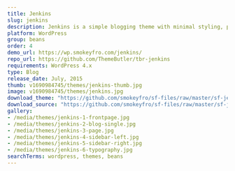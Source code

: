 ```yaml
---
title: Jenkins
slug: jenkins
description: Jenkins is a simple blogging theme with minimal styling, putting the focus on your content.
platform: WordPress
group: beans
order: 4
demo_url: https://wp.smokeyfro.com/jenkins/
repo_url: https://github.com/ThemeButler/tbr-jenkins
requirements: WordPress 4.x
type: Blog
release_date: July, 2015
thumb: v1690984745/themes/jenkins-thumb.jpg
image: v1690984745/themes/jenkins.jpg
download_theme: "https://github.com/smokeyfro/sf-files/raw/master/sf-jenkins.zip"
download_source: "https://github.com/smokeyfro/sf-files/raw/master/sf-jenkins-source.zip"
gallery:
- /media/themes/jenkins-1-frontpage.jpg
- /media/themes/jenkins-2-blog-single.jpg
- /media/themes/jenkins-3-page.jpg
- /media/themes/jenkins-4-sidebar-left.jpg
- /media/themes/jenkins-5-sidebar-right.jpg
- /media/themes/jenkins-6-typography.jpg
searchTerms: wordpress, themes, beans
---
```

